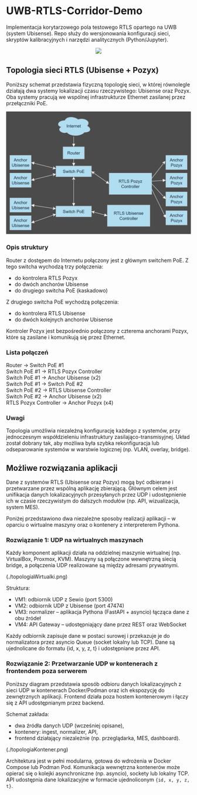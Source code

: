 # UWB-RTLS-Corridor-Demo

Implementacja korytarzowego pola testowego RTLS opartego na UWB (system Ubisense).
Repo służy do wersjonowania konfiguracji sieci, skryptów kalibracyjnych
i narzędzi analitycznych (Python/Jupyter).

<div align="center">
  <img src="docs/img/corridor_overview.jpg" width="650">
</div>

## Topologia sieci RTLS (Ubisense + Pozyx)

Poniższy schemat przedstawia fizyczną topologię sieci, w której równolegle działają dwa systemy lokalizacji czasu rzeczywistego: Ubisense oraz Pozyx. Oba systemy pracują we wspólnej infrastrukturze Ethernet zasilanej przez przełączniki PoE.

![Topologia RTLS](./Topologia2.png)

### Opis struktury

Router z dostępem do Internetu połączony jest z głównym switchem PoE. Z tego switcha wychodzą trzy połączenia:

- do kontrolera RTLS Pozyx
- do dwóch anchorów Ubisense
- do drugiego switcha PoE (kaskadowo)

Z drugiego switcha PoE wychodzą połączenia:

- do kontrolera RTLS Ubisense
- do dwóch kolejnych anchorów Ubisense

Kontroler Pozyx jest bezpośrednio połączony z czterema anchorami Pozyx, które są zasilane i komunikują się przez Ethernet.

### Lista połączeń

Router → Switch PoE #1  
Switch PoE #1 → RTLS Pozyx Controller  
Switch PoE #1 → Anchor Ubisense (x2)  
Switch PoE #1 → Switch PoE #2  
Switch PoE #2 → RTLS Ubisense Controller  
Switch PoE #2 → Anchor Ubisense (x2)  
RTLS Pozyx Controller → Anchor Pozyx (x4)

### Uwagi

Topologia umożliwia niezależną konfigurację każdego z systemów, przy jednoczesnym współdzieleniu infrastruktury zasilająco-transmisyjnej. Układ został dobrany tak, aby możliwa była szybka rekonfiguracja lub odseparowanie systemów w warstwie logicznej (np. VLAN, overlay, bridge).

## Możliwe rozwiązania aplikacji

Dane z systemów RTLS (Ubisense oraz Pozyx) mogą być odbierane i przetwarzane przez wspólną aplikację zbierającą. Głównym celem jest unifikacja danych lokalizacyjnych przesyłanych przez UDP i udostępnienie ich w czasie rzeczywistym do dalszych modułów (np. API, wizualizacja, system MES).

Poniżej przedstawiono dwa niezależne sposoby realizacji aplikacji – w oparciu o wirtualne maszyny oraz o kontenery z interpreterem Pythona.

### Rozwiązanie 1: UDP na wirtualnych maszynach

Każdy komponent aplikacji działa na oddzielnej maszynie wirtualnej (np. VirtualBox, Proxmox, KVM). Maszyny są połączone wewnętrzną siecią bridge, a połączenia UDP realizowane są między adresami prywatnymi.

(./topologiaWirtualki.png)

Struktura:
- VM1: odbiornik UDP z Sewio (port 5300)
- VM2: odbiornik UDP z Ubisense (port 47474)
- VM3: normalizer – aplikacja Pythona (FastAPI + asyncio) łącząca dane z obu źródeł
- VM4: API Gateway – udostępniający dane przez REST oraz WebSocket

Każdy odbiornik zapisuje dane w postaci surowej i przekazuje je do normalizatora przez asyncio Queue (socket lokalny lub TCP). Dane są ujednolicane do formatu {id, x, y, z, t} i udostępniane przez API.

### Rozwiązanie 2: Przetwarzanie UDP w kontenerach z frontendem poza serwerem

Poniższy diagram przedstawia sposób odbioru danych lokalizacyjnych z sieci UDP w kontenerach Docker/Podman oraz ich ekspozycję do zewnętrznych aplikacji. Frontend działa poza hostem kontenerowym i łączy się z API udostępnianym przez backend.

Schemat zakłada:
- dwa źródła danych UDP (wcześniej opisane),
- kontenery: ingest, normalizer, API,
- frontend działający niezależnie (np. przeglądarka, MES, dashboard).

(./topologiaKontener.png)

Architektura jest w pełni modularna, gotowa do wdrożenia w Docker Compose lub Podman Pod. Komunikacja wewnętrzna kontenerów może opierać się o kolejki asynchroniczne (np. asyncio), sockety lub lokalny TCP. API udostępnia dane lokalizacyjne w formacie ujednoliconym `{id, x, y, z, t}`.





